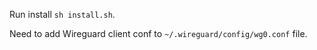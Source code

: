 Run install `sh install.sh`.

Need to add Wireguard client conf to `~/.wireguard/config/wg0.conf` file.
